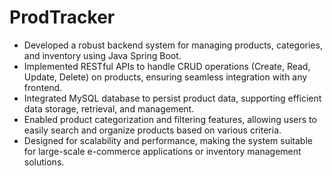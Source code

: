 # ProdTracker

+ Developed a robust backend system for managing products, categories, and inventory using Java Spring Boot.
+ Implemented RESTful APIs to handle CRUD operations (Create, Read, Update, Delete) on products, ensuring seamless integration with any frontend.
+ Integrated MySQL database to persist product data, supporting efficient data storage, retrieval, and management.
+ Enabled product categorization and filtering features, allowing users to easily search and organize products based on various criteria.
+ Designed for scalability and performance, making the system suitable for large-scale e-commerce applications or inventory management solutions.





